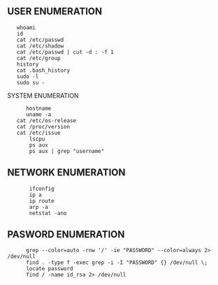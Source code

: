  ## USER ENUMERATION
             
       whoami
       id
       cat /etc/passwd
       cat /etc/shadow
       cat /etc/passwd | cut -d : -f 1
       cat /etc/group
       history
       cat .bash_history
       sudo -l
       sudo su -
 
  SYSTEM ENUMERATION
              
          hostname
          uname -a
       cat /etc/os-release
       cat /proc/version
       cat /etc/issue
           lscpu
           ps aux
           ps aux | grep "username"
 
 
 
  ## NETWORK ENUMERATION
              
           ifconfig
           ip a
           ip route
           arp -a
           netstat -ano
 
 
  ## PASWORD ENUMERATION
             
             
          grep --color=auto -rnw '/' -ie "PASSWORD" --color=always 2> /dev/null
          find . -type f -exec grep -i -I "PASSWORD" {} /dev/null \;
          locate password
          find / -name id_rsa 2> /dev/null
  
  
  
  
  
